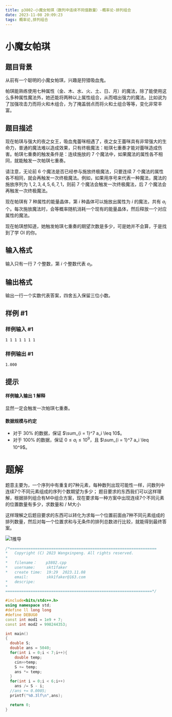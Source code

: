 ```yaml
---
title: p3802-小魔女帕琪（数列中连续不同值数量）-概率论-排列组合
date: 2023-11-08 20:09:23
tags: 概率论,排列组合
---
```


# 小魔女帕琪

## 题目背景

从前有一个聪明的小魔女帕琪，兴趣是狩猎吸血鬼。

帕琪能熟练使用七种属性（金、木、水、火、土、日、月）的魔法，除了能使用这么多种属性魔法外，她还能将两种以上属性组合，从而唱出强力的魔法。比如说为了加强攻击力而将火和木组合，为了掩盖弱点而将火和土组合等等，变化非常丰富。

## 题目描述

现在帕琪与强大的夜之女王，吸血鬼蕾咪相遇了，夜之女王蕾咪具有非常强大的生命力，普通的魔法难以造成效果，只有终极魔法：帕琪七重奏才能对蕾咪造成伤害。帕琪七重奏的触发条件是：连续施放的 $7$ 个魔法中，如果魔法的属性各不相同，就能触发一次帕琪七重奏。

请注意，无论前 $6$ 个魔法是否已经参与施放终极魔法，只要连续 $7$ 个魔法的属性各不相同，就会再触发一次终极魔法。例如，如果用序号来代表一种魔法，魔法的施放序列为 $1, 2, 3, 4, 5, 6,7, 1$，则前 $7$ 个魔法会触发一次终极魔法，后 $7$ 个魔法会再触发一次终极魔法。

现在帕琪有 $7$ 种属性的能量晶体，第 $i$ 种晶体可以施放出属性为 $i$ 的魔法，共有 $a_i$ 个。每次施放魔法时，会等概率随机消耗一个现有的能量晶体，然后释放一个对应属性的魔法。

现在帕琪想知道，她触发帕琪七重奏的期望次数是多少，可是她并不会算，于是找到了学 OI 的你。

## 输入格式

输入只有一行 $7$ 个整数，第 $i$ 个整数代表 $a_i$。

## 输出格式

输出一行一个实数代表答案，四舍五入保留三位小数。

## 样例 #1

### 样例输入 #1

```
1 1 1 1 1 1 1
```

### 样例输出 #1

```
1.000
```

## 提示

#### 样例输入输出 1 解释

显然一定会触发一次帕琪七重奏。

#### 数据规模与约定

- 对于 $30\%$ 的数据，保证 $\sum_{i = 1}^7 a_i \leq 10$。
- 对于 $100\%$ 的数据，保证 $0 \leq a_i \leq 10^9$，且 $\sum_{i = 1}^7 a_i \leq 10^9$。


# 题解

题意主要为，一个序列中有重复的7种元素，每种数列出现可能性一样，问数列中连续7个不同元素组成的序列个数期望为多少；
题目要求的东西我们可以这样理解，根据排列组合有M中组合方案，现在要求每一种方案中出现连续7个不同元素的位置数量有多少，求数量和 / M大小  

这样理解之后题目要求的东西可以转化为求每一个位置前面由7种不同元素组成的排列数量，然后对每一个位置求和与无条件的排列总数进行比较，就能得到最终答案。

![1推导](1推导.png)


```cpp
/*================================================================
*   Copyright (C) 2023 Wangxinpeng. All rights reserved.
*   
*   filename：    p3802.cpp
*   username:     skt1faker
*   create time:  19:29  2023.11.08
    email:        skk1faker@163.com
*   descripe:     
*
================================================================*/

#include<bits/stdc++.h>
using namespace std;
#define ll long long
#define DEBUG0
const int mod1 = 1e9 + 7;
const int mod2 = 998244353;

int main()
{
  double S;
  double ans = 5040;
  for(int i = 0;i < 7;i++){
    double temp;
    cin>>temp;
    S += temp;
    ans *= temp;
  }
  for(int i = 0;i < 6;i++)
    ans /= S - i;
  //ans += 0.0005;
  printf("%0.3lf\n",ans);

  return 0;
}
```
